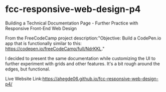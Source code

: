 # fcc-responsive-web-design-p4
Building a Technical Documentation Page - Further Practice with Responsive Front-End Web Design

From the FreeCodeCamp project description:"Objective: Build a CodePen.io app that is functionally similar to this: https://codepen.io/freeCodeCamp/full/NdrKKL."

I decided to present the same documentation while customizing the UI to further experiment with grids and other features.  It's a bit rough around the edges, but functional.

Live Website Link:https://ahegde06.github.io/fcc-responsive-web-design-p4/
